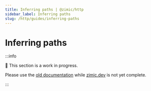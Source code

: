 ```yaml
---
title: Inferring paths | @zimic/http
sidebar_label: Inferring paths
slug: /http/guides/inferring-paths
---
```


# Inferring paths

:::info

🚧 This section is a work in progress.

Please use the [old documentation](https://github.com/zimicjs/zimic/wiki) while [zimic.dev](https://zimic.dev) is not
yet complete.

:::
